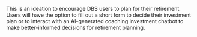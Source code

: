 This is an ideation to encourage DBS users to plan for their retirement. Users will have the option to fill out a short form to decide their investment plan or to interact with an AI-generated coaching investment chatbot to make better-informed decisions for retirement planning.
